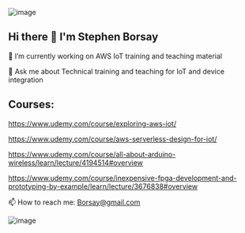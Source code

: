 ![image](https://user-images.githubusercontent.com/16296900/152265486-bf308212-87ad-4d9c-b672-58d283c95051.png)

## Hi there 👋 I'm Stephen Borsay

🔭 I’m currently working on AWS IoT training and teaching material

💬 Ask me about Technical training and teaching for IoT and device integration

## Courses:

https://www.udemy.com/course/exploring-aws-iot/

https://www.udemy.com/course/aws-serverless-design-for-iot/

https://www.udemy.com/course/all-about-arduino-wireless/learn/lecture/4194514#overview

https://www.udemy.com/course/inexpensive-fpga-development-and-prototyping-by-example/learn/lecture/3676838#overview


📫 How to reach me: Borsay@gmail.com

![image](https://user-images.githubusercontent.com/16296900/152218861-32746953-e7bc-4981-b71e-84fc3d45febd.png)


<!--
**sborsay/sborsay** is a ✨ _special_ ✨ repository because its `README.md` (this file) appears on your GitHub profile.

Here are some ideas to get you started:

- 🔭 I’m currently working on ...
- 🌱 I’m currently learning ...
- 👯 I’m looking to collaborate on ...
- 🤔 I’m looking for help with ...
- 💬 Ask me about ...
- 📫 How to reach me: ...
- 😄 Pronouns: ...
- ⚡ Fun fact: ...
-->
